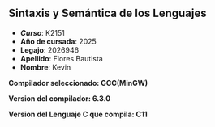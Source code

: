 ## Sintaxis y Semántica de los Lenguajes
- ***Curso***: K2151
- **Año de cursada**: 2025
- **Legajo**: 2026946
- **Apellido**: Flores Bautista
- **Nombre**: Kevin

**Compilador seleccionado: GCC(MinGW)**

**Version del compilador: 6.3.0**

**Version del Lenguaje C que compila: C11**
